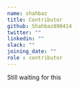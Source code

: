 ```yaml
---
name: shahbaz
title: Contributor
github: Shahbaz898414
twitter: ""
linkedin: ""
slack: ""
joining_date: ""
role : contributor
---
```


Still waiting for this
